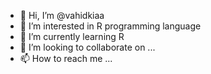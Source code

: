 - 👋 Hi, I’m @vahidkiaa
- 👀 I’m interested in R programming language
- 🌱 I’m currently learning R
- 💞️ I’m looking to collaborate on ...
- 📫 How to reach me ...

<!---
vahidkiaa/vahidkiaa is a ✨ special ✨ repository because its `README.md` (this file) appears on your GitHub profile.
You can click the Preview link to take a look at your changes.
--->
